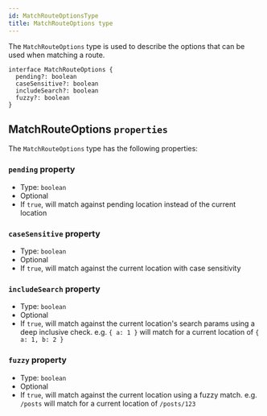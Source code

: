 ```yaml
---
id: MatchRouteOptionsType
title: MatchRouteOptions type
---
```


The `MatchRouteOptions` type is used to describe the options that can be used when matching a route.

```tsx
interface MatchRouteOptions {
  pending?: boolean
  caseSensitive?: boolean
  includeSearch?: boolean
  fuzzy?: boolean
}
```

## MatchRouteOptions `properties`

The `MatchRouteOptions` type has the following properties:

### `pending` property

- Type: `boolean`
- Optional
- If `true`, will match against pending location instead of the current location

### `caseSensitive` property 

- Type: `boolean`
- Optional
- If `true`, will match against the current location with case sensitivity

### `includeSearch` property 

- Type: `boolean`
- Optional
- If `true`, will match against the current location's search params using a deep inclusive check. e.g. `{ a: 1 }` will match for a current location of `{ a: 1, b: 2 }`

### `fuzzy` property 

- Type: `boolean`
- Optional
- If `true`, will match against the current location using a fuzzy match. e.g. `/posts` will match for a current location of `/posts/123`

